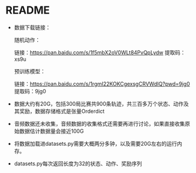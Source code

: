 # README

- 数据下载链接：

  随机动作：
  
  链接：https://pan.baidu.com/s/1f5mbX2oV0WLt84PvQpLydw 
  提取码：xs9u 
  
  预训练模型：
  
  链接：https://pan.baidu.com/s/1rgmI22KOKCgexsgCRVWdIQ?pwd=9jg0 
  提取码：9jg0 
  
- 数据大约有20G，包括300局比赛共900条轨迹，共三百多万个状态、动作及其奖励，数据存储格式是张量Orderdict

- 音频数据还未收集，音频数据的收集格式还需要再进行讨论，如果直接收集原始数据估计数据量会接近100G

- 将数据加载进datasets.py需要大概两分多钟，以及需要20G左右的运行内存。

- datasets.py每次返回长度为32的状态、动作、奖励序列
